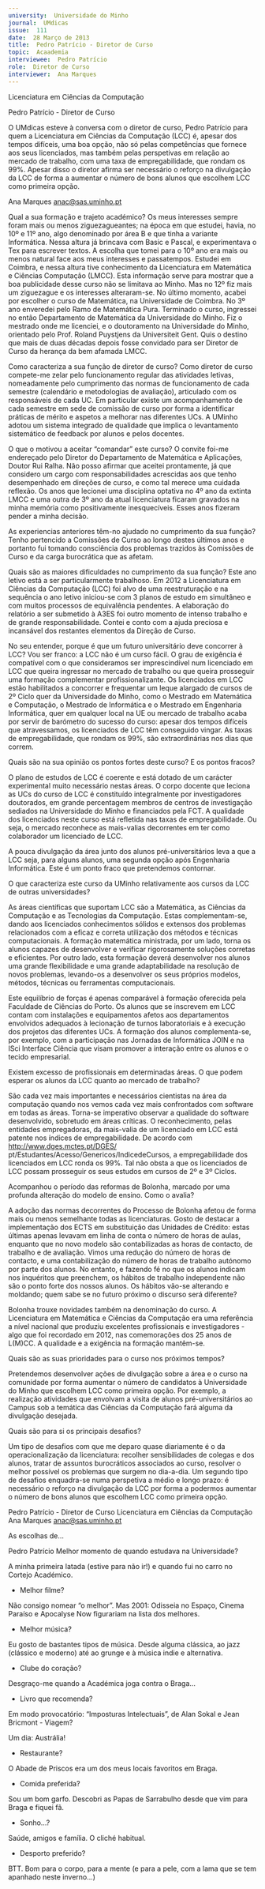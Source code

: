 ```yaml
---
university:  Universidade do Minho
journal:  UMdicas
issue:  111
date:  28 Março de 2013
title:  Pedro Patrício - Diretor de Curso
topic:  Acaademia
interviewee:  Pedro Patrício
role:  Diretor de Curso
interviewer:  Ana Marques
---
```

 

 Licenciatura em Ciências da Computação  

 Pedro Patrício - Diretor de Curso  

 O UMdicas esteve à conversa com o diretor de curso, Pedro Patrício para quem a Licenciatura em Ciências da Computação (LCC) é, apesar dos tempos difíceis, uma boa opção, não só pelas competências que fornece aos seus licenciados, mas também pelas perspetivas em relação ao mercado de trabalho, com uma taxa de empregabilidade, que rondam os 99%. Apesar disso o diretor afirma ser necessário o reforço na divulgação da LCC de forma a aumentar o número de bons alunos que escolhem LCC como primeira opção.  

 Ana Marques  anac@sas.uminho.pt 

 Qual a sua formação e trajeto académico?  Os meus interesses sempre foram mais ou menos ziguezagueantes; na época em que estudei, havia, no 10º e 11º ano, algo denominado por área B e que tinha a variante Informática. Nessa altura já brincava com Basic e Pascal, e experimentava o Tex para escrever textos. A escolha que tomei para o 10º ano era mais ou menos natural face aos meus interesses e passatempos. Estudei em Coimbra, e nessa altura tive conhecimento da Licenciatura em Matemática e Ciências Computação (LMCC). Esta informação serve para mostrar que a boa publicidade desse curso não se limitava ao Minho. Mas no 12º fiz mais um ziguezague e os interesses alteraram-se. No último momento, acabei por escolher o curso de Matemática, na Universidade de Coimbra. No 3º ano enveredei pelo Ramo de Matemática Pura. Terminado o curso, ingressei no então Departamento de Matemática da Universidade do Minho. Fiz o mestrado onde me licenciei, e o doutoramento na Universidade do Minho, orientado pelo Prof. Roland Puystjens da Universiteit Gent. Quis o destino que mais de duas décadas depois fosse convidado para ser Diretor de Curso da herança da bem afamada LMCC.

 

 Como caracteriza a sua função de diretor de curso?  Como diretor de curso compete-me zelar pelo funcionamento regular das atividades letivas, nomeadamente pelo cumprimento das normas de funcionamento de cada semestre (calendário e metodologias de avaliação), articulado com os responsáveis de cada UC. Em particular existe um acompanhamento de cada semestre em sede de comissão de curso por forma a identificar práticas de mérito e aspetos a melhorar nas diferentes UCs. A UMinho adotou um sistema integrado de qualidade que implica o levantamento sistemático de feedback por alunos e pelos docentes.  

 O que o motivou a aceitar “comandar” este curso?  O convite foi-me endereçado pelo Diretor do Departamento de Matemática e Aplicações, Doutor Rui Ralha. Não posso afirmar que aceitei prontamente, já que considero um cargo com responsabilidades acrescidas aos que tenho desempenhado em direções de curso, e como tal merece uma cuidada reflexão. Os anos que lecionei uma disciplina optativa no 4º ano da extinta LMCC e uma outra de 3º ano da atual licenciatura ficaram gravados na minha memória como positivamente inesquecíveis. Esses anos fizeram pender a minha decisão.  

 As experiencias anteriores têm-no ajudado no cumprimento da sua função?  Tenho pertencido a Comissões de Curso ao longo destes últimos anos e portanto fui tomando consciência dos problemas trazidos às Comissões de Curso e da carga burocrática que as afetam.  

 Quais são as maiores dificuldades no cumprimento da sua função?  Este ano letivo está a ser particularmente trabalhoso. Em 2012 a Licenciatura em Ciências da Computação (LCC) foi alvo de uma reestruturação e na sequência o ano letivo iniciou-se com 3 planos de estudo em simultâneo e com muitos processos de equivalência pendentes. A elaboração do relatório a ser submetido à A3ES foi outro momento de intenso trabalho e de grande responsabilidade. Contei e conto com a ajuda preciosa e incansável dos restantes elementos da Direção de Curso.  

 No seu entender, porque é que um futuro universitário deve concorrer à LCC?  Vou ser franco: a LCC não é um curso fácil. O grau de exigência é compatível com o que consideramos ser imprescindível num licenciado em LCC que queira ingressar no mercado de trabalho ou que queira prosseguir uma formação complementar profissionalizante. Os licenciados em LCC estão habilitados a concorrer e frequentar um leque alargado de cursos de 2º Ciclo quer da Universidade do Minho, como o Mestrado em Matemática e Computação, o Mestrado de Informática e o Mestrado em Engenharia Informática, quer em qualquer local na UE ou mercado de trabalho acaba por servir de barómetro do sucesso do curso: apesar dos tempos difíceis que atravessamos, os licenciados de LCC têm conseguido vingar. As taxas de empregabilidade, que rondam os 99%, são extraordinárias nos dias que correm.

 

 Quais são na sua opinião os pontos fortes deste curso? E os pontos fracos?

 O plano de estudos de LCC é coerente e está dotado de um carácter experimental muito necessário nestas áreas. O corpo docente que leciona as UCs do curso de LCC é constituído integralmente por investigadores doutorados, em grande percentagem membros de centros de investigação sediados na Universidade do Minho e financiados pela FCT. A qualidade dos licenciados neste curso está refletida nas taxas de empregabilidade. Ou seja, o mercado reconhece as mais-valias decorrentes em ter como colaborador um licenciado de LCC.

 A pouca divulgação da área junto dos alunos pré-universitários leva a que a LCC seja, para alguns alunos, uma segunda opção após Engenharia Informática. Este é um ponto fraco que pretendemos contornar.

 

 O que caracteriza este curso da UMinho relativamente aos cursos da LCC de outras universidades?

 As áreas científicas que suportam LCC são a Matemática, as Ciências da Computação e as Tecnologias da Computação. Estas complementam-se, dando aos licenciados conhecimentos sólidos e extensos dos problemas relacionados com a eficaz e correta utilização dos métodos e técnicas computacionais. A formação matemática ministrada, por um lado, torna os alunos capazes de desenvolver e verificar rigorosamente soluções corretas e eficientes. Por outro lado, esta formação deverá desenvolver nos alunos uma grande flexibilidade e uma grande adaptabilidade na resolução de novos problemas, levando-os a desenvolver os seus próprios modelos, métodos, técnicas ou ferramentas computacionais.

 Este equilíbrio de forças é apenas comparável à formação oferecida pela Faculdade de Ciências do Porto. Os alunos que se inscrevem em LCC contam com instalações e equipamentos afetos aos departamentos envolvidos adequados à lecionação de turnos laboratoriais e à execução dos projetos das diferentes UCs. A formação dos alunos complementa-se, por exemplo, com a participação nas Jornadas de Informática JOIN e na ISci Interface Ciência que visam promover a interação entre os alunos e o tecido empresarial.

 

 Existem excesso de profissionais em determinadas áreas. O que podem esperar os alunos da LCC quanto ao mercado de trabalho?

 São cada vez mais importantes e necessários cientistas na área da computação quando nos vemos cada vez mais confrontados com software em todas as áreas. Torna-se imperativo observar a qualidade do software desenvolvido, sobretudo em áreas críticas. O reconhecimento, pelas entidades empregadoras, da mais-valia de um licenciado em LCC está patente nos índices de empregabilidade. De acordo com http://www.dges.mctes.pt/DGES/ pt/Estudantes/Acesso/Genericos/IndicedeCursos, a empregabilidade dos licenciados em LCC ronda os 99%. Tal não obsta a que os licenciados de LCC possam prosseguir os seus estudos em cursos de 2º e 3º Ciclos.

 

 Acompanhou o período das reformas de Bolonha, marcado por uma profunda alteração do modelo de ensino. Como o avalia?

 A adoção das normas decorrentes do Processo de Bolonha afetou de forma mais ou menos semelhante todas as licenciaturas. Gosto de destacar a implementação dos ECTS em substituição das Unidades de Crédito: estas últimas apenas levavam em linha de conta o número de horas de aulas, enquanto que no novo modelo são contabilizadas as horas de contacto, de trabalho e de avaliação. Vimos uma redução do número de horas de contacto, e uma contabilização do número de horas de trabalho autónomo por parte dos alunos. No entanto, e fazendo fé no que os alunos indicam nos inquéritos que preenchem, os hábitos de trabalho independente não são o ponto forte dos nossos alunos. Os hábitos vão-se alterando e moldando; quem sabe se no futuro próximo o discurso será diferente?

 Bolonha trouxe novidades também na denominação do curso. A Licenciatura em Matemática e Ciências da Computação era uma referência a nível nacional que produziu excelentes profissionais e investigadores - algo que foi recordado em 2012, nas comemorações dos 25 anos de L(M)CC. A qualidade e a exigência na formação mantêm-se.

 

 Quais são as suas prioridades para o curso nos próximos tempos?

 Pretendemos desenvolver ações de divulgação sobre a área e o curso na comunidade por forma aumentar o número de candidatos à Universidade do Minho que escolhem LCC como primeira opção. Por exemplo, a realização atividades que envolvam a visita de alunos pré-universitários ao Campus sob a temática das Ciências da Computação fará alguma da divulgação desejada.

 

 Quais são para si os principais desafios?

 Um tipo de desafios com que me deparo quase diariamente é o da operacionalização da licenciatura: recolher sensibilidades de colegas e dos alunos, tratar de assuntos burocráticos associados ao curso, resolver o melhor possível os problemas que surgem no dia-a-dia. Um segundo tipo de desafios enquadra-se numa perspetiva a médio e longo prazo: é necessário o reforço na divulgação da LCC por forma a podermos aumentar o número de bons alunos que escolhem LCC como primeira opção.

 

 

 Pedro Patrício - Diretor de Curso Licenciatura em Ciências da Computação Ana Marques anac@sas.uminho.pt 

 As escolhas de...

 

 Pedro Patrício Melhor momento de quando estudava na Universidade?

 A minha primeira latada (estive para não ir!) e quando fui no carro no Cortejo Académico.

 - Melhor filme?

 Não consigo nomear “o melhor”. Mas 2001: Odisseia no Espaço, Cinema Paraíso e Apocalyse Now figurariam na lista dos melhores.

 - Melhor música?

 Eu gosto de bastantes tipos de música. Desde alguma clássica, ao jazz (clássico e moderno) até ao grunge e à música indie e alternativa.

 - Clube do coração?

 Desgraço-me quando a Académica joga contra o Braga...

 - Livro que recomenda?

 Em modo provocatório: “Imposturas Intelectuais”, de Alan Sokal e Jean Bricmont - Viagem?

 Um dia: Austrália!

 - Restaurante?

 O Abade de Priscos era um dos meus locais favoritos em Braga.

 - Comida preferida?

 Sou um bom garfo. Descobri as Papas de Sarrabulho desde que vim para Braga e fiquei fã.

 - Sonho…?

 Saúde, amigos e família. O cliché habitual.

 - Desporto preferido?

 BTT. Bom para o corpo, para a mente (e para a pele, com a lama que se tem apanhado neste inverno...)